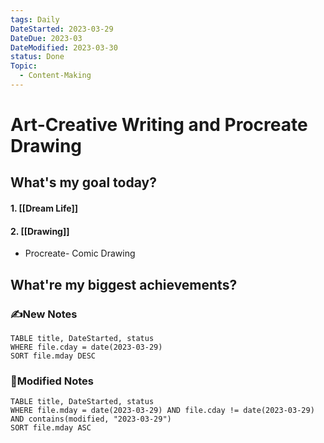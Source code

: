 ```yaml
---
tags: Daily
DateStarted: 2023-03-29
DateDue: 2023-03
DateModified: 2023-03-30
status: Done
Topic:
  - Content-Making
---
```


# Art-Creative Writing and Procreate Drawing

## What's my goal today?

#### 1. [[Dream Life]]

#### 2. [[Drawing]]

- Procreate- Comic Drawing

## What're my biggest achievements?

### ✍️New Notes

```dataview
TABLE title, DateStarted, status
WHERE file.cday = date(2023-03-29)
SORT file.mday DESC
```

### 📝Modified Notes

```dataview
TABLE title, DateStarted, status
WHERE file.mday = date(2023-03-29) AND file.cday != date(2023-03-29) AND contains(modified, "2023-03-29")
SORT file.mday ASC
```
